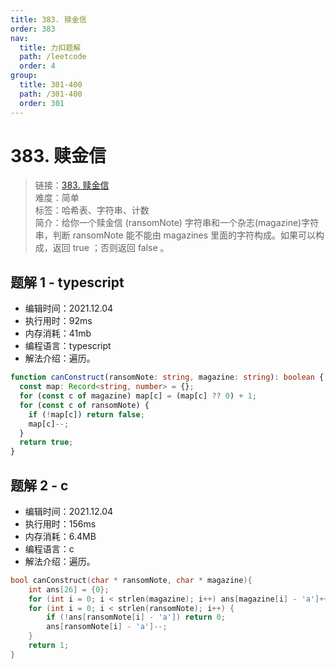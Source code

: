 ```yaml
---
title: 383. 赎金信
order: 383
nav:
  title: 力扣题解
  path: /leetcode
  order: 4
group:
  title: 301-400
  path: /301-400
  order: 301
---
```


# 383. 赎金信

> 链接：[383. 赎金信](https://leetcode-cn.com/problems/ransom-note/)  
> 难度：简单  
> 标签：哈希表、字符串、计数  
> 简介：给你一个赎金信 (ransomNote) 字符串和一个杂志(magazine)字符串，判断 ransomNote 能不能由 magazines 里面的字符构成。如果可以构成，返回 true ；否则返回 false 。

## 题解 1 - typescript

- 编辑时间：2021.12.04
- 执行用时：92ms
- 内存消耗：41mb
- 编程语言：typescript
- 解法介绍：遍历。

```typescript
function canConstruct(ransomNote: string, magazine: string): boolean {
  const map: Record<string, number> = {};
  for (const c of magazine) map[c] = (map[c] ?? 0) + 1;
  for (const c of ransomNote) {
    if (!map[c]) return false;
    map[c]--;
  }
  return true;
}
```

## 题解 2 - c

- 编辑时间：2021.12.04
- 执行用时：156ms
- 内存消耗：6.4MB
- 编程语言：c
- 解法介绍：遍历。

```c
bool canConstruct(char * ransomNote, char * magazine){
    int ans[26] = {0};
    for (int i = 0; i < strlen(magazine); i++) ans[magazine[i] - 'a']++;
    for (int i = 0; i < strlen(ransomNote); i++) {
        if (!ans[ransomNote[i] - 'a']) return 0;
        ans[ransomNote[i] - 'a']--;
    }
    return 1;
}
```
